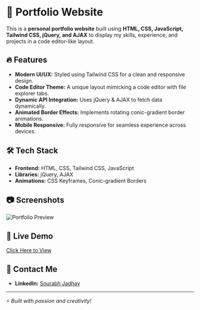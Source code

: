 # 🚀 Portfolio Website

This is a **personal portfolio website** built using **HTML, CSS, JavaScript, Tailwind CSS, jQuery, and AJAX** to display my skills, experience, and projects in a code editor-like layout.

## 🔥 Features
- **Modern UI/UX:** Styled using Tailwind CSS for a clean and responsive design.
- **Code Editor Theme:** A unique layout mimicking a code editor with file explorer tabs.
- **Dynamic API Integration:** Uses jQuery & AJAX to fetch data dynamically.
- **Animated Border Effects:** Implements rotating conic-gradient border animations.
- **Mobile Responsive:** Fully responsive for seamless experience across devices.

## 🛠️ Tech Stack
- **Frontend:** HTML, CSS, Tailwind CSS, JavaScript
- **Libraries:** jQuery, AJAX
- **Animations:** CSS Keyframes, Conic-gradient Borders

## 📷 Screenshots
![Portfolio Preview](path-to-your-image.png)


## 🔗 Live Demo
[Click Here to View](https://personalportfolio-two-eta.vercel.app/)

## 📧 Contact Me

- **LinkedIn:** [Sourabh Jadhav](https://www.linkedin.com/in/sourabh-jadhav05)


---

⚡ *Built with passion and creativity!*

